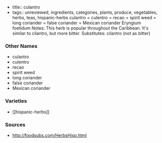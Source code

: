 - title:: culantro
- tags:: unreviewed, ingredients, categories, plants, produce, vegetables, herbs, teas, hispanic-herbs
culantro = culentro = recao = spirit weed = long coriander = false coriander = Mexican coriander Eryngium foetidum Notes: This herb is popular throughout the Caribbean. It's similar to cilantro, but more bitter. Substitutes: cilantro (not as bitter)

### Other Names

* culantro
* culentro
* recao
* spirit weed
* long coriander
* false coriander
* Mexican coriander

### Varieties

* [[hispanic-herbs]]

### Sources
* http://foodsubs.com/HerbsHisp.html
